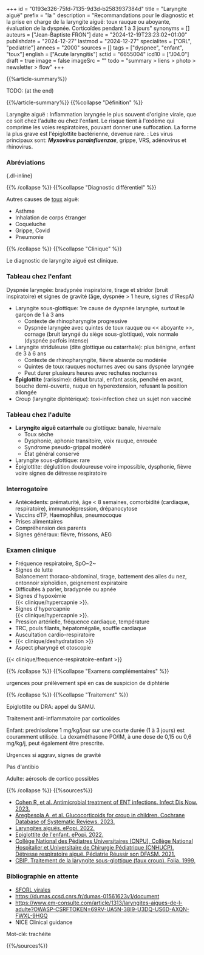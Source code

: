 +++
id = "0193e326-75fd-7135-9d3d-b2583937384d"
title = "Laryngite aiguë"
prefix = "la "
description = "Recommandations pour le diagnostic et la prise en charge de la laryngite aiguë: toux rauque ou aboyante, évaluation de la dyspnée. Corticoïdes pendant 1 à 3 jours"
synonyms = []
auteurs = ["Jean-Baptiste FRON"]
date = "2024-12-19T23:23:02+01:00"
publishdate = "2024-12-27"
lastmod = "2024-12-27"
specialites = ["ORL", "pediatrie"]
annees = "2000"
sources = []
tags = ["dyspnee", "enfant", "toux"]
english = ["Acute laryngitis"]
sctid = "6655004"
icd10 = ["J04.0"]
draft = true
image = false
imageSrc = ""
todo = "summary > liens > photo > newsletter > flow"
+++

{{%article-summary%}}

TODO: (at the end)

{{%/article-summary%}}
{{%collapse "Définition" %}}

Laryngite aiguë
: Inflammation laryngée le plus souvent d'origine virale, que ce soit chez l'adulte ou chez l'enfant. Le risque tient à l'œdème qui comprime les voies respiratoires, pouvant donner une suffocation. La forme la plus grave est l'épiglottite bactérienne, devenue rare.
: Les virus principaux sont: ***Myxovirus parainfluenzae***, grippe, VRS, adénovirus et rhinovirus.

### Abréviations


{.dl-inline}

{{% /collapse %}}
{{%collapse "Diagnostic différentiel" %}}

Autres causes de [toux](/tags/toux/) aiguë:

- Asthme
- Inhalation de corps étranger
- Coqueluche
- Grippe, Covid
- Pneumonie

{{% /collapse %}}
{{%collapse "Clinique" %}}

Le diagnostic de laryngite aiguë est clinique.

### Tableau chez l'enfant

Dyspnée laryngée: bradypnée inspiratoire, tirage et stridor (bruit inspiratoire) et signes de gravité (âge, dyspnée > 1 heure, signes d'IRespA)

- Laryngite sous-glottique: 1re cause de dyspnée laryngée, surtout le garçon de 1 à 3 ans
  - Contexte de rhinopharyngite progressive
  - Dyspnée laryngée avec quintes de toux rauque ou << aboyante >>, cornage (bruit laryngé du siège sous-glottique), voix normale (dyspnée parfois intense)
- Laryngite striduleuse (dite glottique ou catarrhale): plus bénigne, enfant de 3 à 6 ans
  - Contexte de rhinopharyngite, fièvre absente ou modérée
  - Quintes de toux rauques nocturnes avec ou sans dyspnée laryngée
  - Peut durer plusieurs heures avec rechutes nocturnes
- **Épiglottite** (rarissime): début brutal, enfant assis, penché en avant, bouche demi-ouverte, nuque en hyperextension, refusant la position allongée
- Croup (laryngite diphtérique): toxi-infection chez un sujet non vacciné

### Tableau chez l'adulte

- **Laryngite aiguë catarrhale** ou glottique: banale, hivernale
  - Toux sèche
  - Dysphonie, aphonie transitoire, voix rauque, enrouée
  - Syndrome pseudo-grippal modéré
  - État général conservé
- Laryngite sous-glottique: rare
- Épiglottite: déglutition douloureuse voire impossible, dysphonie, fièvre voire signes de détresse respiratoire

### Interrogatoire

- Antécédents: prématurité, âge < 8 semaines, comorbidité (cardiaque, respiratoire), immunodépression, drépanocytose
- Vaccins dTP, Haemophilus, pneumocoque
- Prises alimentaires
- Compréhension des parents
- Signes généraux: fièvre, frissons, AEG

### Examen clinique

- Fréquence respiratoire, SpO~2~
- Signes de lutte  
  Balancement thoraco-abdominal, tirage, battement des ailes du nez, entonnoir xiphoïdien, geignement expiratoire
- Difficultés à parler, bradypnée ou apnée
- Signes d'hypoxémie  
  {{< clinique/hypercapnie >}}.
- Signes d'hypercapnie  
  {{< clinique/hypercapnie >}}.
- Pression artérielle, fréquence cardiaque, température
- TRC, pouls filants, hépatomégalie, souffle cardiaque
- Auscultation cardio-respiratoire
- {{< clinique/deshydratation >}}
- Aspect pharyngé et otoscopie

{{< clinique/frequence-respiratoire-enfant >}}

{{% /collapse %}}
{{%collapse "Examens complémentaires" %}}

urgences pour prélèvement spé en cas de suspicion de diphtérie

{{% /collapse %}}
{{%collapse "Traitement" %}}

Epiglottite ou DRA: appel du SAMU.

Traitement anti-inflammatoire par corticoïdes

Enfant: prednisolone 1 mg/kg/jour sur une courte durée (1 à 3 jours) est couramment utilisée. La dexaméthasone PO/IM, à une dose de 0,15 ou 0,6 mg/kg/j, peut également être prescrite.

Urgences si aggrav, signes de gravité

Pas d'antibio

Adulte: aérosols de cortico possibles



{{% /collapse %}}
{{%sources%}}

- [Cohen R, et al. Antimicrobial treatment of ENT infections. Infect Dis Now. 2023.](https://www.sciencedirect.com/science/article/pii/S2666991923001471)
- [Aregbesola A, et al. Glucocorticoids for croup in children. Cochrane Database of Systematic Reviews. 2023.](https://www.cochrane.org/fr/CD001955/ARI_glucocorticoides-pour-la-laryngite-chez-lenfant)
- [Laryngites aiguës. ePopi. 2022.](https://epopi.fr/?page=fiche&id=340&cat_id=578)
- [Epiglottite de l'enfant. ePopi. 2022.](https://epopi.fr/?page=fiche&id=341&cat_id=579)
- [Collège National des Pédiatres Universitaires (CNPU), Collège National Hospitalier et Universitaire de Chirurgie Pédiatrique (CNHUCP). Détresse respiratoire aiguë. Pédiatrie Réussir son DFASM. 2021.](https://www.pedia-univ.fr/deuxieme-cycle/referentiel/pneumologie-cardiologie/detresse-respiratoire-aigue)
- [CBIP. Traitement de la laryngite sous-glottique (faux croup). Folia. 1999.](https://www.cbip.be/fr/articles/909?folia=829&matches=dur%C3%A9e)

### Bibliographie en attente

- [SFORL virales](https://www.sforl.org/wp-content/uploads/2021/09/Reco-SFORL-Diagnostic-et-ttt-des-infections-virales-en-ORL-15092021_compressed.pdf?tk=66730d82444338dfb7cc51de52338866)
- <https://dumas.ccsd.cnrs.fr/dumas-01561623v1/document>
- <https://www.em-consulte.com/article/1313/laryngites-aigues-de-l-adulte?OWASP-CSRFTOKEN=69RV-UA5N-38I9-U3DQ-US6D-AXQN-FWXL-9HGQ>
- NICE Clinical guidance

Mot-clé: trachéite

{{%/sources%}}

